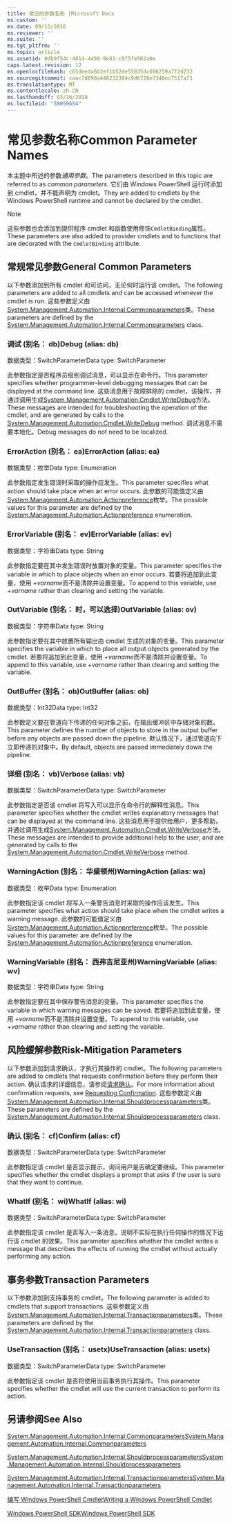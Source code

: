 ```yaml
---
title: 常见的参数名称 |Microsoft Docs
ms.custom: ''
ms.date: 09/13/2016
ms.reviewer: ''
ms.suite: ''
ms.tgt_pltfrm: ''
ms.topic: article
ms.assetid: 0db9f54c-4014-4450-9e81-c9f5fe562a0e
caps.latest.revision: 12
ms.openlocfilehash: c65deeda6b2ef1b52de55035dc606259a7f2d232
ms.sourcegitcommit: caac7d098a448232304c9d6728e7340ec7517a71
ms.translationtype: MT
ms.contentlocale: zh-CN
ms.lasthandoff: 03/16/2019
ms.locfileid: "58059654"
---
```

# <a name="common-parameter-names"></a><span data-ttu-id="977c4-102">常见参数名称</span><span class="sxs-lookup"><span data-stu-id="977c4-102">Common Parameter Names</span></span>

<span data-ttu-id="977c4-103">本主题中所述的参数*通用参数*。</span><span class="sxs-lookup"><span data-stu-id="977c4-103">The parameters described in this topic are referred to as *common parameters*.</span></span> <span data-ttu-id="977c4-104">它们由 Windows PowerShell 运行时添加到 cmdlet，并不能声明为 cmdlet。</span><span class="sxs-lookup"><span data-stu-id="977c4-104">They are added to cmdlets by the Windows PowerShell runtime and cannot be declared by the cmdlet.</span></span>

> [!NOTE]
> <span data-ttu-id="977c4-105">这些参数也会添加到提供程序 cmdlet 和函数使用修饰`CmdletBinding`属性。</span><span class="sxs-lookup"><span data-stu-id="977c4-105">These parameters are also added to provider cmdlets and to functions that are decorated with the `CmdletBinding` attribute.</span></span>

## <a name="general-common-parameters"></a><span data-ttu-id="977c4-106">常规常见参数</span><span class="sxs-lookup"><span data-stu-id="977c4-106">General Common Parameters</span></span>

<span data-ttu-id="977c4-107">以下参数添加到所有 cmdlet 和可访问，无论何时运行该 cmdlet。</span><span class="sxs-lookup"><span data-stu-id="977c4-107">The following parameters are added to all cmdlets and can be accessed whenever the cmdlet is run.</span></span> <span data-ttu-id="977c4-108">这些参数定义由[System.Management.Automation.Internal.Commonparameters](/dotnet/api/System.Management.Automation.Internal.CommonParameters)类。</span><span class="sxs-lookup"><span data-stu-id="977c4-108">These parameters are defined by the [System.Management.Automation.Internal.Commonparameters](/dotnet/api/System.Management.Automation.Internal.CommonParameters) class.</span></span>

### <a name="debug-alias-db"></a><span data-ttu-id="977c4-109">调试 (别名： db)</span><span class="sxs-lookup"><span data-stu-id="977c4-109">Debug (alias: db)</span></span>

<span data-ttu-id="977c4-110">数据类型：SwitchParameter</span><span class="sxs-lookup"><span data-stu-id="977c4-110">Data type: SwitchParameter</span></span>

<span data-ttu-id="977c4-111">此参数指定是否程序员级别调试消息，可以显示在命令行。</span><span class="sxs-lookup"><span data-stu-id="977c4-111">This parameter specifies whether programmer-level debugging messages that can be displayed at the command line.</span></span> <span data-ttu-id="977c4-112">这些消息用于故障排除的 cmdlet，该操作，并通过调用生成[System.Management.Automation.Cmdlet.WriteDebug](/dotnet/api/System.Management.Automation.Cmdlet.WriteDebug)方法。</span><span class="sxs-lookup"><span data-stu-id="977c4-112">These messages are intended for troubleshooting the operation of the cmdlet, and are generated by calls to the [System.Management.Automation.Cmdlet.WriteDebug](/dotnet/api/System.Management.Automation.Cmdlet.WriteDebug) method.</span></span> <span data-ttu-id="977c4-113">调试消息不需要本地化。</span><span class="sxs-lookup"><span data-stu-id="977c4-113">Debug messages do not need to be localized.</span></span>

### <a name="erroraction-alias-ea"></a><span data-ttu-id="977c4-114">ErrorAction (别名： ea)</span><span class="sxs-lookup"><span data-stu-id="977c4-114">ErrorAction (alias: ea)</span></span>

<span data-ttu-id="977c4-115">数据类型：枚举</span><span class="sxs-lookup"><span data-stu-id="977c4-115">Data type: Enumeration</span></span>

<span data-ttu-id="977c4-116">此参数指定发生错误时采取的操作应发生。</span><span class="sxs-lookup"><span data-stu-id="977c4-116">This parameter specifies what action should take place when an error occurs.</span></span> <span data-ttu-id="977c4-117">此参数的可能值定义由[System.Management.Automation.Actionpreference](/dotnet/api/System.Management.Automation.ActionPreference)枚举。</span><span class="sxs-lookup"><span data-stu-id="977c4-117">The possible values for this parameter are defined by the [System.Management.Automation.Actionpreference](/dotnet/api/System.Management.Automation.ActionPreference) enumeration.</span></span>

### <a name="errorvariable-alias-ev"></a><span data-ttu-id="977c4-118">ErrorVariable (别名： ev)</span><span class="sxs-lookup"><span data-stu-id="977c4-118">ErrorVariable (alias: ev)</span></span>

<span data-ttu-id="977c4-119">数据类型：字符串</span><span class="sxs-lookup"><span data-stu-id="977c4-119">Data type: String</span></span>

<span data-ttu-id="977c4-120">此参数指定要在其中发生错误时放置对象的变量。</span><span class="sxs-lookup"><span data-stu-id="977c4-120">This parameter specifies the variable in which to place objects when an error occurs.</span></span> <span data-ttu-id="977c4-121">若要将追加到此变量，使用 +*varname*而不是清除并设置变量。</span><span class="sxs-lookup"><span data-stu-id="977c4-121">To append to this variable, use +*varname* rather than clearing and setting the variable.</span></span>

### <a name="outvariable-alias-ov"></a><span data-ttu-id="977c4-122">OutVariable (别名： 时，可以选择)</span><span class="sxs-lookup"><span data-stu-id="977c4-122">OutVariable (alias: ov)</span></span>

<span data-ttu-id="977c4-123">数据类型：字符串</span><span class="sxs-lookup"><span data-stu-id="977c4-123">Data type: String</span></span>

<span data-ttu-id="977c4-124">此参数指定要在其中放置所有输出由 cmdlet 生成的对象的变量。</span><span class="sxs-lookup"><span data-stu-id="977c4-124">This parameter specifies the variable in which to place all output objects generated by the cmdlet.</span></span> <span data-ttu-id="977c4-125">若要将追加到此变量，使用 +*varname*而不是清除并设置变量。</span><span class="sxs-lookup"><span data-stu-id="977c4-125">To append to this variable, use +*varname* rather than clearing and setting the variable.</span></span>

### <a name="outbuffer-alias-ob"></a><span data-ttu-id="977c4-126">OutBuffer (别名： ob)</span><span class="sxs-lookup"><span data-stu-id="977c4-126">OutBuffer (alias: ob)</span></span>

<span data-ttu-id="977c4-127">数据类型：Int32</span><span class="sxs-lookup"><span data-stu-id="977c4-127">Data type: Int32</span></span>

<span data-ttu-id="977c4-128">此参数定义要在管道向下传递的任何对象之前，在输出缓冲区中存储对象的数。</span><span class="sxs-lookup"><span data-stu-id="977c4-128">This parameter defines the number of objects to store in the output buffer before any objects are passed down the pipeline.</span></span> <span data-ttu-id="977c4-129">默认情况下，通过管道向下立即传递的对象中。</span><span class="sxs-lookup"><span data-stu-id="977c4-129">By default, objects are passed immediately down the pipeline.</span></span>

### <a name="verbose-alias-vb"></a><span data-ttu-id="977c4-130">详细 (别名： vb)</span><span class="sxs-lookup"><span data-stu-id="977c4-130">Verbose (alias: vb)</span></span>

<span data-ttu-id="977c4-131">数据类型：SwitchParameter</span><span class="sxs-lookup"><span data-stu-id="977c4-131">Data type: SwitchParameter</span></span>

<span data-ttu-id="977c4-132">此参数指定是否该 cmdlet 将写入可以显示在命令行的解释性消息。</span><span class="sxs-lookup"><span data-stu-id="977c4-132">This parameter specifies whether the cmdlet writes explanatory messages that can be displayed at the command line.</span></span> <span data-ttu-id="977c4-133">这些消息用于提供给用户，更多帮助，并通过调用生成[System.Management.Automation.Cmdlet.WriteVerbose](/dotnet/api/System.Management.Automation.Cmdlet.WriteVerbose)方法。</span><span class="sxs-lookup"><span data-stu-id="977c4-133">These messages are intended to provide additional help to the user, and are generated by calls to the [System.Management.Automation.Cmdlet.WriteVerbose](/dotnet/api/System.Management.Automation.Cmdlet.WriteVerbose) method.</span></span>

### <a name="warningaction-alias-wa"></a><span data-ttu-id="977c4-134">WarningAction (别名： 华盛顿州)</span><span class="sxs-lookup"><span data-stu-id="977c4-134">WarningAction (alias: wa)</span></span>

<span data-ttu-id="977c4-135">数据类型：枚举</span><span class="sxs-lookup"><span data-stu-id="977c4-135">Data type: Enumeration</span></span>

<span data-ttu-id="977c4-136">此参数指定该 cmdlet 将写入一条警告消息时采取的操作应该发生。</span><span class="sxs-lookup"><span data-stu-id="977c4-136">This parameter specifies what action should take place when the cmdlet writes a warning message.</span></span> <span data-ttu-id="977c4-137">此参数的可能值定义由[System.Management.Automation.Actionpreference](/dotnet/api/System.Management.Automation.ActionPreference)枚举。</span><span class="sxs-lookup"><span data-stu-id="977c4-137">The possible values for this parameter are defined by the [System.Management.Automation.Actionpreference](/dotnet/api/System.Management.Automation.ActionPreference) enumeration.</span></span>

### <a name="warningvariable-alias-wv"></a><span data-ttu-id="977c4-138">WarningVariable (别名： 西弗吉尼亚州)</span><span class="sxs-lookup"><span data-stu-id="977c4-138">WarningVariable (alias: wv)</span></span>

<span data-ttu-id="977c4-139">数据类型：字符串</span><span class="sxs-lookup"><span data-stu-id="977c4-139">Data type: String</span></span>

<span data-ttu-id="977c4-140">此参数指定要在其中保存警告消息的变量。</span><span class="sxs-lookup"><span data-stu-id="977c4-140">This parameter specifies the variable in which warning messages can be saved.</span></span> <span data-ttu-id="977c4-141">若要将追加到此变量，使用 +*varname*而不是清除并设置变量。</span><span class="sxs-lookup"><span data-stu-id="977c4-141">To append to this variable, use +*varname* rather than clearing and setting the variable.</span></span>

## <a name="risk-mitigation-parameters"></a><span data-ttu-id="977c4-142">风险缓解参数</span><span class="sxs-lookup"><span data-stu-id="977c4-142">Risk-Mitigation Parameters</span></span>

<span data-ttu-id="977c4-143">以下参数添加到请求确认，才执行其操作的 cmdlet。</span><span class="sxs-lookup"><span data-stu-id="977c4-143">The following parameters are added to cmdlets that requests confirmation before they perform their action.</span></span> <span data-ttu-id="977c4-144">确认请求的详细信息，请参阅[请求确认](./requesting-confirmation-from-cmdlets.md)。</span><span class="sxs-lookup"><span data-stu-id="977c4-144">For more information about confirmation requests, see [Requesting Confirmation](./requesting-confirmation-from-cmdlets.md).</span></span> <span data-ttu-id="977c4-145">这些参数定义由[System.Management.Automation.Internal.Shouldprocessparameters](/dotnet/api/System.Management.Automation.Internal.ShouldProcessParameters)类。</span><span class="sxs-lookup"><span data-stu-id="977c4-145">These parameters are defined by the [System.Management.Automation.Internal.Shouldprocessparameters](/dotnet/api/System.Management.Automation.Internal.ShouldProcessParameters) class.</span></span>

### <a name="confirm-alias-cf"></a><span data-ttu-id="977c4-146">确认 (别名： cf)</span><span class="sxs-lookup"><span data-stu-id="977c4-146">Confirm (alias: cf)</span></span>

<span data-ttu-id="977c4-147">数据类型：SwitchParameter</span><span class="sxs-lookup"><span data-stu-id="977c4-147">Data type: SwitchParameter</span></span>

<span data-ttu-id="977c4-148">此参数指定该 cmdlet 是否显示提示，询问用户是否确定要继续。</span><span class="sxs-lookup"><span data-stu-id="977c4-148">This parameter specifies whether the cmdlet displays a prompt that asks if the user is sure that they want to continue.</span></span>

### <a name="whatif-alias-wi"></a><span data-ttu-id="977c4-149">WhatIf (别名： wi)</span><span class="sxs-lookup"><span data-stu-id="977c4-149">WhatIf (alias: wi)</span></span>

<span data-ttu-id="977c4-150">数据类型：SwitchParameter</span><span class="sxs-lookup"><span data-stu-id="977c4-150">Data type: SwitchParameter</span></span>

<span data-ttu-id="977c4-151">此参数指定该 cmdlet 是否写入一条消息，说明不实际在执行任何操作的情况下运行该 cmdlet 的效果。</span><span class="sxs-lookup"><span data-stu-id="977c4-151">This parameter specifies whether the cmdlet writes a message that describes the effects of running the cmdlet without actually performing any action.</span></span>

## <a name="transaction-parameters"></a><span data-ttu-id="977c4-152">事务参数</span><span class="sxs-lookup"><span data-stu-id="977c4-152">Transaction Parameters</span></span>

<span data-ttu-id="977c4-153">以下参数添加到支持事务的 cmdlet。</span><span class="sxs-lookup"><span data-stu-id="977c4-153">The following parameter is added to cmdlets that support transactions.</span></span> <span data-ttu-id="977c4-154">这些参数定义由[System.Management.Automation.Internal.Transactionparameters](/dotnet/api/System.Management.Automation.Internal.TransactionParameters)类。</span><span class="sxs-lookup"><span data-stu-id="977c4-154">These parameters are defined by the [System.Management.Automation.Internal.Transactionparameters](/dotnet/api/System.Management.Automation.Internal.TransactionParameters) class.</span></span>

### <a name="usetransaction-alias-usetx"></a><span data-ttu-id="977c4-155">UseTransaction (别名： usetx)</span><span class="sxs-lookup"><span data-stu-id="977c4-155">UseTransaction (alias: usetx)</span></span>

<span data-ttu-id="977c4-156">数据类型：SwitchParameter</span><span class="sxs-lookup"><span data-stu-id="977c4-156">Data type: SwitchParameter</span></span>

<span data-ttu-id="977c4-157">此参数指定该 cmdlet 是否将使用当前事务执行其操作。</span><span class="sxs-lookup"><span data-stu-id="977c4-157">This parameter specifies whether the cmdlet will use the current transaction to perform its action.</span></span>

## <a name="see-also"></a><span data-ttu-id="977c4-158">另请参阅</span><span class="sxs-lookup"><span data-stu-id="977c4-158">See Also</span></span>

[<span data-ttu-id="977c4-159">System.Management.Automation.Internal.Commonparameters</span><span class="sxs-lookup"><span data-stu-id="977c4-159">System.Management.Automation.Internal.Commonparameters</span></span>](/dotnet/api/System.Management.Automation.Internal.CommonParameters)

[<span data-ttu-id="977c4-160">System.Management.Automation.Internal.Shouldprocessparameters</span><span class="sxs-lookup"><span data-stu-id="977c4-160">System.Management.Automation.Internal.Shouldprocessparameters</span></span>](/dotnet/api/System.Management.Automation.Internal.ShouldProcessParameters)

[<span data-ttu-id="977c4-161">System.Management.Automation.Internal.Transactionparameters</span><span class="sxs-lookup"><span data-stu-id="977c4-161">System.Management.Automation.Internal.Transactionparameters</span></span>](/dotnet/api/System.Management.Automation.Internal.TransactionParameters)

[<span data-ttu-id="977c4-162">编写 Windows PowerShell Cmdlet</span><span class="sxs-lookup"><span data-stu-id="977c4-162">Writing a Windows PowerShell Cmdlet</span></span>](./writing-a-windows-powershell-cmdlet.md)

[<span data-ttu-id="977c4-163">Windows PowerShell SDK</span><span class="sxs-lookup"><span data-stu-id="977c4-163">Windows PowerShell SDK</span></span>](../windows-powershell-reference.md)
